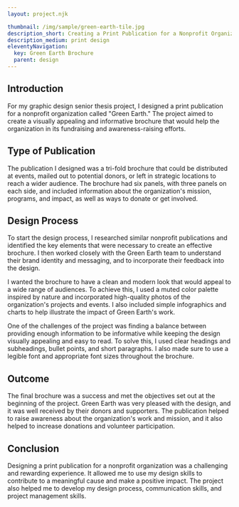 ```yaml
---
layout: project.njk

thumbnail: /img/sample/green-earth-tile.jpg
description_short: Creating a Print Publication for a Nonprofit Organization
description_medium: print design
eleventyNavigation:
  key: Green Earth Brochure
  parent: design
---
```


## Introduction

For my graphic design senior thesis project, I designed a print publication for a nonprofit organization called "Green Earth." The project aimed to create a visually appealing and informative brochure that would help the organization in its fundraising and awareness-raising efforts.

## Type of Publication

The publication I designed was a tri-fold brochure that could be distributed at events, mailed out to potential donors, or left in strategic locations to reach a wider audience. The brochure had six panels, with three panels on each side, and included information about the organization's mission, programs, and impact, as well as ways to donate or get involved.

## Design Process

To start the design process, I researched similar nonprofit publications and identified the key elements that were necessary to create an effective brochure. I then worked closely with the Green Earth team to understand their brand identity and messaging, and to incorporate their feedback into the design.

I wanted the brochure to have a clean and modern look that would appeal to a wide range of audiences. To achieve this, I used a muted color palette inspired by nature and incorporated high-quality photos of the organization's projects and events. I also included simple infographics and charts to help illustrate the impact of Green Earth's work.

One of the challenges of the project was finding a balance between providing enough information to be informative while keeping the design visually appealing and easy to read. To solve this, I used clear headings and subheadings, bullet points, and short paragraphs. I also made sure to use a legible font and appropriate font sizes throughout the brochure.

## Outcome

The final brochure was a success and met the objectives set out at the beginning of the project. Green Earth was very pleased with the design, and it was well received by their donors and supporters. The publication helped to raise awareness about the organization's work and mission, and it also helped to increase donations and volunteer participation.

## Conclusion

Designing a print publication for a nonprofit organization was a challenging and rewarding experience. It allowed me to use my design skills to contribute to a meaningful cause and make a positive impact. The project also helped me to develop my design process, communication skills, and project management skills.
